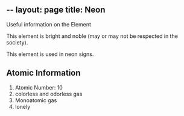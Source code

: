 --
layout: page
title: Neon
---
Useful information on the Element

This element is bright and noble (may or may not be respected in the society).

This element is used in neon signs.

## Atomic Information
1. Atomic Number: 10
2. colorless and odorless gas
3. Monoatomic gas
4. lonely

#

